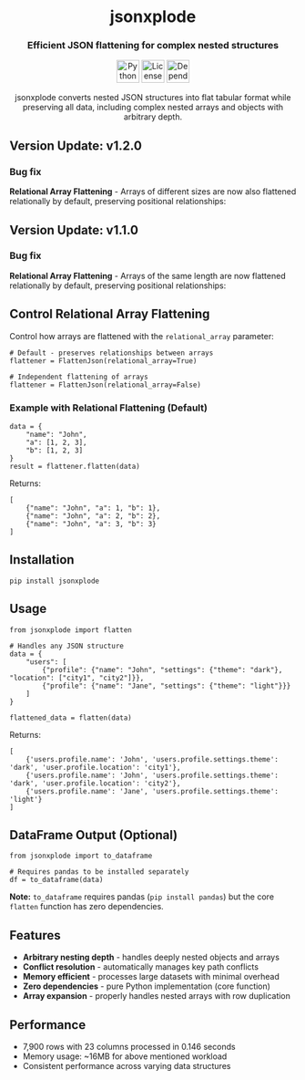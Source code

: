 <h1 align="center">jsonxplode</h1>
<h3 align="center">Efficient JSON flattening for complex nested structures</h3>

<p align="center">
  <img src="https://img.shields.io/badge/python-3.6+-blue.svg" alt="Python Version" height="40rem">
  <img src="https://img.shields.io/badge/license-MIT-green.svg" alt="License" height="40rem">
  <img src="https://img.shields.io/badge/dependencies-0-brightgreen.svg" alt="Dependencies" height="40rem">
</p>

<p align="center">
  jsonxplode converts nested JSON structures into flat tabular format while preserving all data, including complex nested arrays and objects with arbitrary depth.
</p>

<h2>Version Update: v1.2.0</h2>

<h3>Bug fix</h3>

<p><strong>Relational Array Flattening</strong> - Arrays of different sizes are now also flattened relationally by default, preserving positional relationships:</p>

<h2>Version Update: v1.1.0</h2>

<h3>Bug fix</h3>

<p><strong>Relational Array Flattening</strong> - Arrays of the same length are now flattened relationally by default, preserving positional relationships:</p>

<h2>Control Relational Array Flattening</h2>

<p>Control how arrays are flattened with the <code>relational_array</code> parameter:</p>

<pre><code class="language-python"># Default - preserves relationships between arrays
flattener = FlattenJson(relational_array=True)

# Independent flattening of arrays  
flattener = FlattenJson(relational_array=False)</code></pre>

<h3>Example with Relational Flattening (Default)</h3>

<pre><code class="language-python">data = {
    "name": "John",
    "a": [1, 2, 3],
    "b": [1, 2, 3]
}
result = flattener.flatten(data)</code></pre>

<p>Returns:</p>
<pre><code class="language-python">[
    {"name": "John", "a": 1, "b": 1},
    {"name": "John", "a": 2, "b": 2},
    {"name": "John", "a": 3, "b": 3}
]</code></pre>

<h2>Installation</h2>

<pre><code class="language-bash">pip install jsonxplode</code></pre>

<h2>Usage</h2>

<pre><code class="language-python">from jsonxplode import flatten

# Handles any JSON structure
data = {
    "users": [
        {"profile": {"name": "John", "settings": {"theme": "dark"}, "location": ["city1", "city2"]}},
        {"profile": {"name": "Jane", "settings": {"theme": "light"}}}
    ]
}

flattened_data = flatten(data)</code></pre>

<p>Returns:</p>
<pre><code class="language-python">[
    {'users.profile.name': 'John', 'users.profile.settings.theme': 'dark', 'user.profile.location': 'city1'},
    {'users.profile.name': 'John', 'users.profile.settings.theme': 'dark', 'user.profile.location': 'city2'},
    {'users.profile.name': 'Jane', 'users.profile.settings.theme': 'light'}
]</code></pre>

<h2>DataFrame Output (Optional)</h2>

<pre><code class="language-python">from jsonxplode import to_dataframe

# Requires pandas to be installed separately
df = to_dataframe(data)</code></pre>

<p><strong>Note:</strong> <code>to_dataframe</code> requires pandas (<code>pip install pandas</code>) but the core <code>flatten</code> function has zero dependencies.</p>

<h2>Features</h2>

<ul>
<li><strong>Arbitrary nesting depth</strong> - handles deeply nested objects and arrays</li>
<li><strong>Conflict resolution</strong> - automatically manages key path conflicts</li>
<li><strong>Memory efficient</strong> - processes large datasets with minimal overhead</li>
<li><strong>Zero dependencies</strong> - pure Python implementation (core function)</li>
<li><strong>Array expansion</strong> - properly handles nested arrays with row duplication</li>
</ul>

<h2>Performance</h2>

<ul>
<li>7,900 rows with 23 columns processed in 0.146 seconds</li>
<li>Memory usage: ~16MB for above mentioned workload</li>
<li>Consistent performance across varying data structures</li>
</ul>
